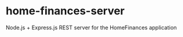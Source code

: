 home-finances-server
====================

Node.js + Express.js REST server for the HomeFinances application
